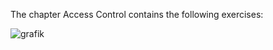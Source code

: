 The chapter Access Control contains the following exercises:  

![grafik](https://user-images.githubusercontent.com/62068604/233859463-1ed5eead-c091-4ae9-83eb-6ccff14ce0d3.png)
